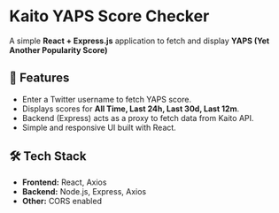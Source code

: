 # Kaito YAPS Score Checker

A simple **React + Express.js** application to fetch and display **YAPS (Yet Another Popularity Score)**

## 🚀 Features

- Enter a Twitter username to fetch YAPS score.
- Displays scores for **All Time, Last 24h, Last 30d, Last 12m**.
- Backend (Express) acts as a proxy to fetch data from Kaito API.
- Simple and responsive UI built with React.

## 🛠️ Tech Stack

- **Frontend:** React, Axios
- **Backend:** Node.js, Express, Axios
- **Other:** CORS enabled
